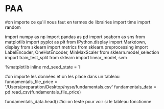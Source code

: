 # PAA

#on importe ce qu'il nous faut en termes de librairies 
import time
import random

import numpy as np
import pandas as pd
import seaborn as sns
from matplotlib import pyplot as plt
from IPython.display import Markdown, display
from sklearn import metrics
from sklearn.preprocessing import LabelEncoder, OneHotEncoder, MinMaxScaler
from sklearn.model_selection import train_test_split
from sklearn import linear_model, svm

%matplotlib inline
rnd_seed_state = 1

#on importe les données et on les place dans un tableau 
fundamentals_file_price = '/Users/preparation/Desktop/nyse/fundamentals.csv'
fundamentals_data = pd.read_csv(fundamentals_file_price)

fundamentals_data.head()
#ici on teste pour voir si le tableau fonctionne

